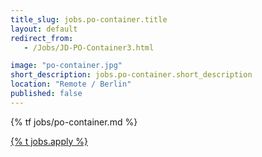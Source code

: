 ```yaml
---
title_slug: jobs.po-container.title
layout: default
redirect_from:
   - /Jobs/JD-PO-Container3.html

image: "po-container.jpg"
short_description: jobs.po-container.short_description
location: "Remote / Berlin"
published: false
---
```


{% tf jobs/po-container.md %}

<div class="d-grid gap-2 col-4 mx-auto mt-5">
<a href="mailto:jobs-scs@osb-alliance.com?subject={% t jobs.po-container.title %}" class="btn btn-secondary btn-lg">{% t jobs.apply %}</a>
</div>